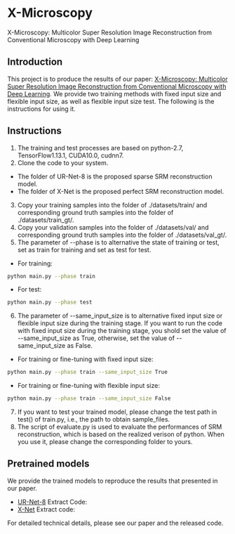 # X-Microscopy
X-Microscopy: Multicolor Super Resolution Image Reconstruction from Conventional Microscopy with Deep Learning
## Introduction
This project is to produce the results of our paper: [X-Microscopy: Multicolor Super Resolution Image Reconstruction from Conventional Microscopy with Deep Learning](). We provide two training methods with fixed input size and flexible input size, as well as flexible input size test. The following is the instructions for using it.

## Instructions
1. The training and test processes are based on python-2.7, TensorFlow1.13.1, CUDA10.0, cudnn7.
2. Clone the code to your system.
* The folder of UR-Net-8 is the proposed sparse SRM reconstruction model.
* The folder of X-Net is the proposed perfect SRM reconstruction model.
3. Copy your training samples into the folder of ./datasets/train/ and corresponding ground truth samples into the folder of ./datasets/train_gt/.
4. Copy your validation samples into the folder of ./datasets/val/ and corresponding ground truth samples into the folder of ./datasets/val_gt/.
5. The parameter of --phase is to alternative the state of training or test, set as train for training and set as test for test.
* For training:
```bash
python main.py --phase train
```
* For test: 
```bash
python main.py --phase test
```
6. The parameter of --same_input_size is to alternative fixed input size or flexible input size during the training stage. If you want to run the code with fixed input size during the training stage, you shold set the value of --same_input_size as True, otherwise, set the value of --same_input_size as False.
* For training or fine-tuning with fixed input size: 
```bash
python main.py --phase train --same_input_size True
```
* For training or fine-tuning with flexible input size: 
```bash
python main.py --phase train --same_input_size False
```
7. If you want to test your trained model, please change the test path in test() of train.py, i.e., the path to obtain sample_files.
8. The script of evaluate.py is used to evaluate the performances of SRM reconstruction, which is based on the realized verison of python. When you use it, please change the corresponding folder to yours.
## Pretrained models
We provide the trained models to reproduce the results that presented in our paper. 

* [UR-Net-8]() Extract Code: 
* [X-Net]() Extract code:  

For detailed technical details, please see our paper and the released code.
